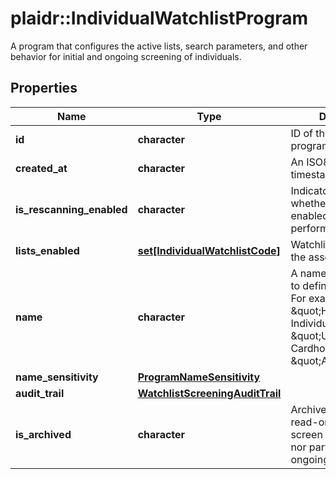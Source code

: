 # plaidr::IndividualWatchlistProgram

A program that configures the active lists, search parameters, and other behavior for initial and ongoing screening of individuals.

## Properties
Name | Type | Description | Notes
------------ | ------------- | ------------- | -------------
**id** | **character** | ID of the associated program. | 
**created_at** | **character** | An ISO8601 formatted timestamp. | 
**is_rescanning_enabled** | **character** | Indicator specifying whether the program is enabled and will perform daily rescans. | 
**lists_enabled** | [**set[IndividualWatchlistCode]**](IndividualWatchlistCode.md) | Watchlists enabled for the associated program | 
**name** | **character** | A name for the program to define its purpose. For example, \&quot;High Risk Individuals\&quot;, \&quot;US Cardholders\&quot;, or \&quot;Applicants\&quot;. | 
**name_sensitivity** | [**ProgramNameSensitivity**](ProgramNameSensitivity.md) |  | 
**audit_trail** | [**WatchlistScreeningAuditTrail**](WatchlistScreeningAuditTrail.md) |  | 
**is_archived** | **character** | Archived programs are read-only and cannot screen new customers nor participate in ongoing monitoring. | 


